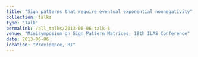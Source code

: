 ```yaml
---
title: "Sign patterns that require eventual exponential nonnegativity"
collection: talks
type: "Talk"
permalink: /all_talks/2013-06-06-talk-6
venue: "Minisymposium on Sign Pattern Matrices, 18th ILAS Conference"
date: 2013-06-06
location: "Providence, RI"
---
```

